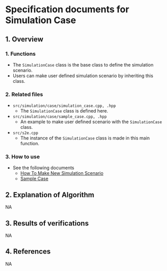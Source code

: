 # Specification documents for Simulation Case

## 1.  Overview

### 1. Functions
- The `SimulationCase` class is the base class to define the simulation scenario.
- Users can make user defined simulation scenario by inheriting this class.

### 2. Related files
- `src/simulation/case/simulation_case.cpp, .hpp`
  - The `SimulationCase` class is defined here.
- `src/simulation/case/sample_case.cpp, .hpp`
  - An example to make user defined scenario with the `SimulationCase` class.
- `src/s2e.cpp`
  - The instance of the `SimulationCase` class is made in this main function.

### 3. How to use
- See the following documents
  - [How To Make New Simulation Scenario](../../Tutorials/HowToMakeNewSimulationScenario.md)
  - [Sample Case](./Spec_SampleCase.md.md)


## 2. Explanation of Algorithm
NA

## 3. Results of verifications
NA

## 4. References
NA

